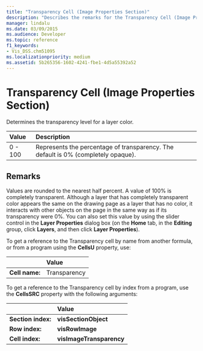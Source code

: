 ```yaml
---
title: "Transparency Cell (Image Properties Section)"
description: "Describes the remarks for the Transparency Cell (Image Properties Section), which determines the transparency level for a layer color."
manager: lindalu
ms.date: 03/09/2015
ms.audience: Developer
ms.topic: reference
f1_keywords:
- Vis_DSS.chm51095
ms.localizationpriority: medium
ms.assetid: 5b265356-1602-4241-fbe1-4d5a55392a52
---
```


# Transparency Cell (Image Properties Section)

Determines the transparency level for a layer color.
  
|**Value**|**Description**|
|:-----|:-----|
|0 - 100  <br/> |Represents the percentage of transparency. The default is 0% (completely opaque). |
   
## Remarks

Values are rounded to the nearest half percent. A value of 100% is completely transparent. Although a layer that has completely transparent color appears the same on the drawing page as a layer that has no color, it interacts with other objects on the page in the same way as if its transparency were 0%. You can also set this value by using the slider control in the **Layer Properties** dialog box (on the **Home** tab, in the **Editing** group, click **Layers**, and then click **Layer Properties**).
  
To get a reference to the Transparency cell by name from another formula, or from a program using the **CellsU** property, use: 
  
||Value |
|:-----|:-----|
|**Cell name:**  <br/> |Transparency  <br/> |
   
To get a reference to the Transparency cell by index from a program, use the **CellsSRC** property with the following arguments: 
  
||Value |
|:-----|:-----|
|**Section index:**  <br/> |**visSectionObject** <br/> |
|**Row index:**  <br/> |**visRowImage** <br/> |
|**Cell index:**  <br/> |**visImageTransparency** <br/> |
   

